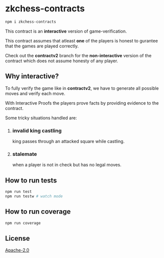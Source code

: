 # zkchess-contracts

```sh
npm i zkchess-contracts
```

This contract is an **interactive** version of game-verification.

This contract assumes that atleast **one** of the players is honest to gurantee that the games are played correctly.

Check out the **contractv2** branch for the **non-interactive** version of the contract which does not assume honesty of any player.

## Why interactive?

To fully verify the game like in **contractv2**, we have to generate all possible moves and verify each move.

With Interactive Proofs the players prove facts by providing evidence to the contract.

Some tricky situations handled are:

1. ### invalid king castling
   king passes through an attacked square while castling.
2. ### stalemate
   when a player is not in check but has no legal moves.

## How to run tests

```sh
npm run test
npm run testw # watch mode
```

## How to run coverage

```sh
npm run coverage
```

## License

[Apache-2.0](LICENSE)
